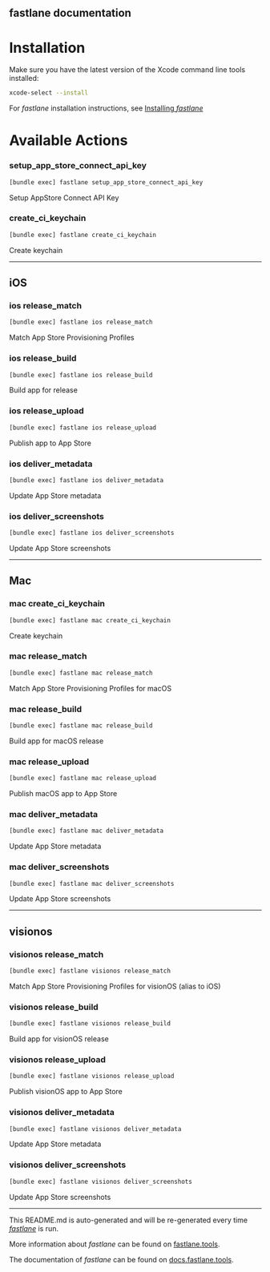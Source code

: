fastlane documentation
----

# Installation

Make sure you have the latest version of the Xcode command line tools installed:

```sh
xcode-select --install
```

For _fastlane_ installation instructions, see [Installing _fastlane_](https://docs.fastlane.tools/#installing-fastlane)

# Available Actions

### setup_app_store_connect_api_key

```sh
[bundle exec] fastlane setup_app_store_connect_api_key
```

Setup AppStore Connect API Key

### create_ci_keychain

```sh
[bundle exec] fastlane create_ci_keychain
```

Create keychain

----


## iOS

### ios release_match

```sh
[bundle exec] fastlane ios release_match
```

Match App Store Provisioning Profiles

### ios release_build

```sh
[bundle exec] fastlane ios release_build
```

Build app for release

### ios release_upload

```sh
[bundle exec] fastlane ios release_upload
```

Publish app to App Store

### ios deliver_metadata

```sh
[bundle exec] fastlane ios deliver_metadata
```

Update App Store metadata

### ios deliver_screenshots

```sh
[bundle exec] fastlane ios deliver_screenshots
```

Update App Store screenshots

----


## Mac

### mac create_ci_keychain

```sh
[bundle exec] fastlane mac create_ci_keychain
```

Create keychain

### mac release_match

```sh
[bundle exec] fastlane mac release_match
```

Match App Store Provisioning Profiles for macOS

### mac release_build

```sh
[bundle exec] fastlane mac release_build
```

Build app for macOS release

### mac release_upload

```sh
[bundle exec] fastlane mac release_upload
```

Publish macOS app to App Store

### mac deliver_metadata

```sh
[bundle exec] fastlane mac deliver_metadata
```

Update App Store metadata

### mac deliver_screenshots

```sh
[bundle exec] fastlane mac deliver_screenshots
```

Update App Store screenshots

----


## visionos

### visionos release_match

```sh
[bundle exec] fastlane visionos release_match
```

Match App Store Provisioning Profiles for visionOS (alias to iOS)

### visionos release_build

```sh
[bundle exec] fastlane visionos release_build
```

Build app for visionOS release

### visionos release_upload

```sh
[bundle exec] fastlane visionos release_upload
```

Publish visionOS app to App Store

### visionos deliver_metadata

```sh
[bundle exec] fastlane visionos deliver_metadata
```

Update App Store metadata

### visionos deliver_screenshots

```sh
[bundle exec] fastlane visionos deliver_screenshots
```

Update App Store screenshots

----

This README.md is auto-generated and will be re-generated every time [_fastlane_](https://fastlane.tools) is run.

More information about _fastlane_ can be found on [fastlane.tools](https://fastlane.tools).

The documentation of _fastlane_ can be found on [docs.fastlane.tools](https://docs.fastlane.tools).
